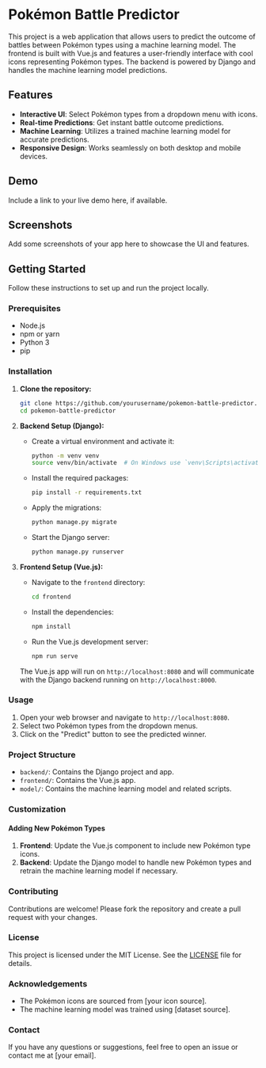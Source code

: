 # Pokémon Battle Predictor

This project is a web application that allows users to predict the outcome of battles between Pokémon types using a machine learning model. The frontend is built with Vue.js and features a user-friendly interface with cool icons representing Pokémon types. The backend is powered by Django and handles the machine learning model predictions.

## Features

- **Interactive UI**: Select Pokémon types from a dropdown menu with icons.
- **Real-time Predictions**: Get instant battle outcome predictions.
- **Machine Learning**: Utilizes a trained machine learning model for accurate predictions.
- **Responsive Design**: Works seamlessly on both desktop and mobile devices.

## Demo

Include a link to your live demo here, if available.

## Screenshots

Add some screenshots of your app here to showcase the UI and features.

## Getting Started

Follow these instructions to set up and run the project locally.

### Prerequisites

- Node.js
- npm or yarn
- Python 3
- pip

### Installation

1. **Clone the repository:**
    ```bash
    git clone https://github.com/yourusername/pokemon-battle-predictor.git
    cd pokemon-battle-predictor
    ```

2. **Backend Setup (Django):**

    - Create a virtual environment and activate it:
      ```bash
      python -m venv venv
      source venv/bin/activate  # On Windows use `venv\Scripts\activate`
      ```

    - Install the required packages:
      ```bash
      pip install -r requirements.txt
      ```

    - Apply the migrations:
      ```bash
      python manage.py migrate
      ```

    - Start the Django server:
      ```bash
      python manage.py runserver
      ```

3. **Frontend Setup (Vue.js):**

    - Navigate to the `frontend` directory:
      ```bash
      cd frontend
      ```

    - Install the dependencies:
      ```bash
      npm install
      ```

    - Run the Vue.js development server:
      ```bash
      npm run serve
      ```

    The Vue.js app will run on `http://localhost:8080` and will communicate with the Django backend running on `http://localhost:8000`.

### Usage

1. Open your web browser and navigate to `http://localhost:8080`.
2. Select two Pokémon types from the dropdown menus.
3. Click on the "Predict" button to see the predicted winner.

### Project Structure

- `backend/`: Contains the Django project and app.
- `frontend/`: Contains the Vue.js app.
- `model/`: Contains the machine learning model and related scripts.

### Customization

#### Adding New Pokémon Types

1. **Frontend**: Update the Vue.js component to include new Pokémon type icons.
2. **Backend**: Update the Django model to handle new Pokémon types and retrain the machine learning model if necessary.

### Contributing

Contributions are welcome! Please fork the repository and create a pull request with your changes.

### License

This project is licensed under the MIT License. See the [LICENSE](LICENSE) file for details.

### Acknowledgements

- The Pokémon icons are sourced from [your icon source].
- The machine learning model was trained using [dataset source].

### Contact

If you have any questions or suggestions, feel free to open an issue or contact me at [your email].
